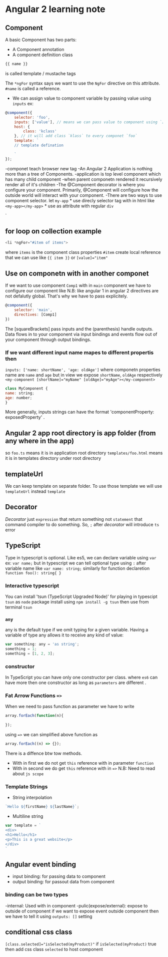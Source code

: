 # Angular 2 learning note

## Component
A basic Component has two parts:

* A Component annotation
* A component definition class

```javascript
{{ name }}
```
is called template / mustache tags

The `*ngFor` syntax says we want to use the `NgFor` directive on this attribute.
`#name` is called a reference.

- We can assign value to component variable by passing value using `inputs`
ex: 
```javascript
@component({
	selector: 'foo',
	inputs: ['value'], // means we can pass value to component using `[value]='some-value'
	host: {
		class: 'kclass'
	}, // it will add class `klass` to every componet `foo`
	template: `
	// template defination

	`
});
```
-componet teach browser new tag
-An Angular 2 Application is nothing more than a tree of Components.
-application is top level component which has many child component
-when parent componetn rendered it recursively render all of it's children
-The @Component decorator is where you configure your component. Primarily, @Component will
configure how the outside world will interact with your component.
-There are two ways to use component selector. let `my-app`
	* use direcly selector tag with in html like `<my-app></my-app>`
	* use as attribute with regular `div` <div my-app></div>`
	


## for loop on collection example
```javascript
<li *ngFor="#item of items">
```
where `items` is the component class properties
`#item` create local reference that we can use like `{{ item }}` or `[value]="item"`

## Use on componetn with in another componet
If we want to use component `Comp1` with in `main` component we have to configure our component like
N.B: like angular 1 in angular 2 directives are not defalutly global. That's why we have to pass explicitely. 

```javascript
@component({
	selector: 'main',
	directives: [Comp1]
})
```
The [squareBrackets] pass inputs and the (parenthesis) handle outputs.
Data flows in to your component via input bindings and events flow out of your component through
output bindings.

### If we want different input name mapes to different propertis then
`inputs: ['name: shortName', 'age: oldAge']`
where componetn properties name are `name` and `age` but in view we expose `shortName`, `oldAge` respectively 
`<my-component [shortName]="myName" [oldAge]="myAge"></my-component>`

```javascript
class MyComponent {
name: string;
age: number;
}
```
More generally, inputs strings can have the format 'componentProperty: exposedProperty' .

## Angular 2 app root directory is app folder (from any where in the app)
so `foo.ts` means it is in application root directory
`templates/foo.html` means it is in templates directory under root directory


## templateUrl
We can keep template on separate folder. To use those template we will use `templateUrl` instead 
`template`

## Decorator
*Decorator* just `expression` that return something not `statement` that command compiler to do something.
So, `;` after *decorator* will introduce `ts` error 

## TypeScript
Type in typescript is optional.
Like es5, we can declare variable using `var` ex: `var name;` but in typescript we can tell optional type using `:` after variable name like `var name: string;`
similarly for function declaretion `function foo(): string{ }`

### Interactive typescript 
You can install 'tsun (TypeScript Upgraded Node)' for playing in typescipt
`tsun` as `node` package
install using `npm install -g tsun`
then use from terminal `tsun`

### `any`
any is the default type if we omit typing for a given variable. Having a variable of type any allows
it to receive any kind of value:

```javascript
var something: any = 'as string';
something = 1;
something = [1, 2, 3];
```
### constructor
In TypeScript you can have only one constructor per class. where  `es6` can have more then one constructor as long as `parameters` are different .

### Fat Arrow Functions `=>` 
When we need to pass function as parameter we have to write 
```javascript
array.forEach(function(n){
	
});
```
using `=>` we can simplified above function as 

```javascript
array.forEach((n) => {});
```

There is a diffence btw tow methods.
- With in first we do not get `this` reference with in parameter `function`
- With in second we do get `this` reference with in `=>` 
N.B: Need to read about `js scope`

### Template Strings
- String interpolation 
```javascript
`Hello ${firstName} ${lastName}`;
```
- Multiline string 
```javascript
var template = `
<div>
<h1>Hello</h1>
<p>This is a great website</p>
</div>
`
```

## Angular event binding
- input binding: for passing data to component
- output binding: for passout data from component

### binding can be two types
-internal: Used with in component
-pulic(expose/external): expose to outside of component
	if we want to expose event outside component then we have to tell it using `outputs: []` setting


## conditional css class 
`[class.selected]="isSelected(myProduct)"`
if `isSelected(myProduct)` true then add css class `selected` to host component



